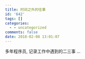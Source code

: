 ```yaml
---
title: 时间之外的往事
id: '642'
tags: []
categories:
  - - uncategorized
comments: false
date: 2018-02-08 13:01:07
---
```


多年程序员, 记录工作中遇到的二三事 ...